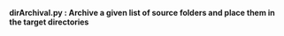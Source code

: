  **dirArchival.py : Archive a given list of source folders and place them in the target directories**
